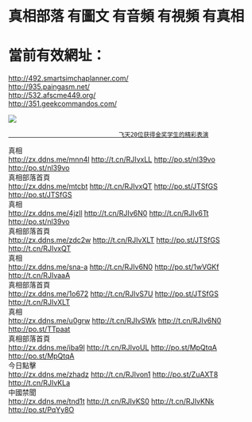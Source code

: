 # 真相部落  有圖文 有音頻 有視頻 有真相<br>
# 當前有效網址：<br>
http://492.smartsimchaplanner.com/<br>
http://935.paingasm.net/<br>
http://532.afscme449.org/<br>
http://351.geekcommandos.com/<br>

<a href="http://351.geekcommandos.com/zx/" target="_blank"><img src="http://351.geekcommandos.com/pic/2016/11/p7829911a215010452.jpg">

                                   飞天20位获得金奖学生的精彩表演
</a>

<div class="linkbox"><div class="title">真相<div id="url"><a href="http://zx.ddns.me/mnn4l" target=_blank>http://zx.ddns.me/mnn4l</a>     <a href="http://t.cn/RJIvxLL" target=_blank>http://t.cn/RJIvxLL</a>     <a href="http://po.st/nl39vo" target=_blank>http://po.st/nl39vo</a>     <a href="http://po.st/nl39vo" target=_blank>http://po.st/nl39vo</a></div></div><div class="title">真相部落首頁<div id="url"><a href="http://zx.ddns.me/mtcbt" target=_blank>http://zx.ddns.me/mtcbt</a>     <a href="http://t.cn/RJIvxQT" target=_blank>http://t.cn/RJIvxQT</a>     <a href="http://po.st/JTSfGS" target=_blank>http://po.st/JTSfGS</a>     <a href="http://po.st/JTSfGS" target=_blank>http://po.st/JTSfGS</a></div></div><div class="title">真相<div id="url"><a href="http://zx.ddns.me/4jzll" target=_blank>http://zx.ddns.me/4jzll</a>     <a href="http://t.cn/RJIv6N0" target=_blank>http://t.cn/RJIv6N0</a>     <a href="http://t.cn/RJIv6Tt" target=_blank>http://t.cn/RJIv6Tt</a>     <a href="http://po.st/nl39vo" target=_blank>http://po.st/nl39vo</a></div></div><div class="title">真相部落首頁<div id="url"><a href="http://zx.ddns.me/zdc2w" target=_blank>http://zx.ddns.me/zdc2w</a>     <a href="http://t.cn/RJIvXLT" target=_blank>http://t.cn/RJIvXLT</a>     <a href="http://po.st/JTSfGS" target=_blank>http://po.st/JTSfGS</a>     <a href="http://t.cn/RJIvxQT" target=_blank>http://t.cn/RJIvxQT</a></div></div><div class="title">真相<div id="url"><a href="http://zx.ddns.me/sna-a" target=_blank>http://zx.ddns.me/sna-a</a>     <a href="http://t.cn/RJIv6N0" target=_blank>http://t.cn/RJIv6N0</a>     <a href="http://po.st/1wVGKf" target=_blank>http://po.st/1wVGKf</a>     <a href="http://t.cn/RJIvaaA" target=_blank>http://t.cn/RJIvaaA</a></div></div><div class="title">真相部落首頁<div id="url"><a href="http://zx.ddns.me/1o672" target=_blank>http://zx.ddns.me/1o672</a>     <a href="http://t.cn/RJIvS7U" target=_blank>http://t.cn/RJIvS7U</a>     <a href="http://po.st/JTSfGS" target=_blank>http://po.st/JTSfGS</a>     <a href="http://t.cn/RJIvXLT" target=_blank>http://t.cn/RJIvXLT</a></div></div><div class="title">真相<div id="url"><a href="http://zx.ddns.me/u0grw" target=_blank>http://zx.ddns.me/u0grw</a>     <a href="http://t.cn/RJIvSWk" target=_blank>http://t.cn/RJIvSWk</a>     <a href="http://t.cn/RJIv6N0" target=_blank>http://t.cn/RJIv6N0</a>     <a href="http://po.st/TTpaat" target=_blank>http://po.st/TTpaat</a></div></div><div class="title">真相部落首頁<div id="url"><a href="http://zx.ddns.me/iba9l" target=_blank>http://zx.ddns.me/iba9l</a>     <a href="http://t.cn/RJIvoUL" target=_blank>http://t.cn/RJIvoUL</a>     <a href="http://po.st/MpQtqA" target=_blank>http://po.st/MpQtqA</a>     <a href="http://po.st/MpQtqA" target=_blank>http://po.st/MpQtqA</a></div></div><div class="title">今日點擊<div id="url"><a href="http://zx.ddns.me/zhadz" target=_blank>http://zx.ddns.me/zhadz</a>     <a href="http://t.cn/RJIvon1" target=_blank>http://t.cn/RJIvon1</a>     <a href="http://po.st/ZuAXT8" target=_blank>http://po.st/ZuAXT8</a>     <a href="http://t.cn/RJIvKLa" target=_blank>http://t.cn/RJIvKLa</a></div></div><div class="title">中國禁聞<div id="url"><a href="http://zx.ddns.me/tnd1t" target=_blank>http://zx.ddns.me/tnd1t</a>     <a href="http://t.cn/RJIvKS0" target=_blank>http://t.cn/RJIvKS0</a>     <a href="http://t.cn/RJIvKNk" target=_blank>http://t.cn/RJIvKNk</a>     <a href="http://po.st/PqYy8O" target=_blank>http://po.st/PqYy8O</a></div></div></div>
